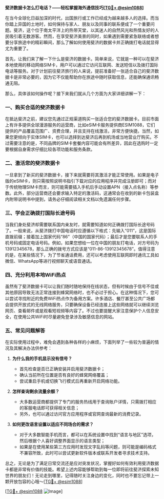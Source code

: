 **斐济数据卡怎么打电话？——轻松掌握海外通信技巧[[TG💪+ @esim1088](https://t.me/s/esim1088)]**

在当今全球化日益加深的时代，出国旅行或工作已经成为越来越多人的选择。而当你踏上异国的土地时，如何保持与家人、朋友以及同事的联系便成了一个重要问题。斐济，这个位于南太平洋上的热带天堂，以其迷人的自然风光和热情友好的人民吸引着无数游客。然而，在享受斐济美景的同时，如果遇到需要紧急联络或者想要分享旅途中的精彩瞬间，那么了解如何使用斐济的数据卡并正确拨打电话就显得尤为重要了。

首先，让我们来了解一下什么是斐济的数据卡。简单来说，它就是一种可以在斐济本地使用的移动网络SIM卡，用户可以通过它访问互联网、发送短信以及拨打国际电话等服务。对于计划前往斐济旅行的人来说，提前准备好一张适合自己的斐济数据卡是非常必要的，因为它不仅能帮助你在旅途中随时获取信息，还能确保通讯畅通无阻。

那么，具体该如何操作呢？接下来我们就从几个方面为大家详细讲解一下：

### 一、购买合适的斐济数据卡

在抵达斐济之前，建议您先通过正规渠道购买一张适合您的斐济数据卡。目前市面上有许多提供全球漫游服务的运营商，比如eSIM卡服务提供商ESIM1088，它们提供的产品覆盖范围广、资费合理，并且支持在线激活，非常方便快捷。当然，如果您更倾向于实体SIM卡，也可以选择到达斐济后再到机场或当地营业厅购买。不过需要注意的是，不同品牌的SIM卡套餐内容可能会有所差异，因此在选购时一定要根据自身需求仔细比较各项功能和服务条款。

### 二、激活您的斐济数据卡

一旦拿到了新买的斐济数据卡，接下来就需要将其激活才能正常使用。如果是电子版的eSIM卡，则只需按照说明书指引下载对应的应用程序并完成注册即可；而对于传统物理SIM卡而言，则可能需要插入手机后手动设置APN（接入点名称）等参数。此外，部分运营商还会要求输入特定的激活码，这通常会在收到的新卡包装盒内附带说明书中提到，请务必仔细阅读相关文档以免遗漏任何步骤。

### 三、学会正确拨打国际长途号码

当我们身处斐济却需要联系国内亲友时，就需要知道如何正确拨打国际长途号码了。一般来说，从斐济拨打中国电话时应遵循以下格式：先输入“011”，这是国际直拨前缀；接着加上国家代码“86”（中国的国家代码）；最后才是您要联系人的手机号码或固定电话号码。例如，如果您想给一位在中国的朋友打电话，对方号码为13912345678，那么正确的拨号方式应该是“011-86-13912345678”。值得注意的是，在某些情况下，为了节省通话费用，还可以考虑使用互联网即时通讯工具如微信、WhatsApp等进行视频聊天或语音通话。

### 四、充分利用本地WiFi热点

虽然有了斐济数据卡可以让我们随时随地保持在线状态，但有时候由于信号不佳或其他原因导致无法正常连接到蜂窝网络时，也不必过于担心。在这种情况下，您可以尝试寻找附近的免费WiFi热点作为备用方案。许多酒店、餐厅甚至公共广场都会提供开放式的无线网络服务，只要确保设备已经连接上这些网络就可以继续浏览网页、查看邮件或是观看短视频等内容了。不过也要提醒大家注意保护个人信息安全，在使用公共WiFi时尽量避免登录涉及敏感信息的网站。

### 五、常见问题解答

在实际使用过程中，难免会遇到各种各样的小麻烦，下面列举了一些较为普遍的情况及其解决办法供参考：

1. **为什么我的手机显示没有信号？**
   - 首先检查是否已正确安装并启用斐济数据卡；
   - 确认当前所在位置是否有良好的蜂窝网络覆盖；
   - 尝试重启手机或切换飞行模式后再重新开启网络功能。

2. **怎样查询剩余流量余额？**
   - 大多数运营商都提供了专门的服务热线用于查询账户详情，只需拨打相应的客服电话即可获得相关信息；
   - 另外，也可以通过访问官方应用程序或官网查询最新的消费记录。

3. **如何更改语言设置以适应不同场合的需求？**
   - 对于大多数智能手机而言，都可以在系统设置中找到“语言与地区”选项，然后根据个人喜好调整界面显示的语言类型；
   - 如果是在使用某些第三方应用时发现文字乱码等问题，则可能是编码格式不兼容所致，此时可以尝试更新软件版本或联系开发者寻求技术支持。

总之，无论是为了满足日常交流还是应对突发状况，掌握好如何有效利用斐济数据卡都是非常有价值的技能。希望上述内容能够帮助到每一位即将前往斐济探索未知世界的朋友们！无论走到哪里，记得随时关注身边的变化，同时也不要忘记带上一颗开放包容的心哦～[[TG💪+ @esim1088](https://t.me/s/esim1088)]

[[TG💪+ @esim1088](https://t.me/s/esim1088) ![Image](https://i.postimg.cc/4NQfJmqS/Snipaste-2025-05-13-00-14-12.png)]